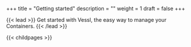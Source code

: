 +++
title = "Getting started"
description = ""
weight = 1
draft = false
+++

{{< lead >}}
Get started with Vessl, the easy way to manage your Containers.
{{< /lead >}}

{{< childpages >}}
